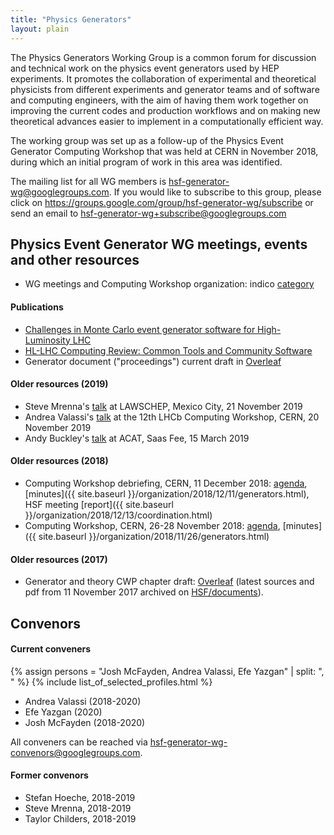 ```yaml
---
title: "Physics Generators"
layout: plain
---
```


The Physics Generators Working Group is a common forum for discussion and
technical work on the physics event generators used by HEP experiments.
It promotes the collaboration of experimental and theoretical physicists
from different experiments and generator teams and of software and computing
engineers, with the aim of having them work together on improving the current
codes and production workflows and on making new theoretical advances
easier to implement in a computationally efficient way.

The working group was set up as a follow-up of the Physics Event Generator
Computing Workshop that was held at CERN in November 2018, during which
an initial program of work in this area was identified.

The mailing list for all WG members is <hsf-generator-wg@googlegroups.com>.
If you would like to subscribe to this group,
please click on <https://groups.google.com/group/hsf-generator-wg/subscribe>
or send an email to [hsf-generator-wg+subscribe@googlegroups.com](mailto:hsf-generator-wg+subscribe@googlegroups.com)

## Physics Event Generator WG meetings, events and other resources

- WG meetings and Computing Workshop organization:
indico [category](https://indico.cern.ch/category/8460)

#### Publications
- [Challenges in Monte Carlo event generator software for High-Luminosity LHC](https://arxiv.org/abs/2004.13687)
- [HL-LHC Computing Review: Common Tools and Community Software](https://zenodo.org/record/3779250)
- Generator document ("proceedings") current draft
in [Overleaf](https://www.overleaf.com/1326158343ftxgrxxcspxg)


#### Older resources (2019)

- Steve Mrenna's [talk](https://indico.cern.ch/event/813325/contributions/3603456)
at LAWSCHEP, Mexico City, 21 November 2019
- Andrea Valassi's [talk](https://indico.cern.ch/event/831054/contributions/3647475/attachments/1948111/3232656/20191120-LHCb-HSFgenerators-v3.pdf)
at the 12th LHCb Computing Workshop, CERN, 20 November 2019
- Andy Buckley's [talk](https://indico.cern.ch/event/708041/contributions/3308937) 
at ACAT, Saas Fee, 15 March 2019

#### Older resources (2018)

- Computing Workshop debriefing, CERN, 11 December 2018:
[agenda](https://indico.cern.ch/event/778521),
[minutes]({{ site.baseurl }}/organization/2018/12/11/generators.html),
HSF meeting [report]({{ site.baseurl }}/organization/2018/12/13/coordination.html)
- Computing Workshop, CERN, 26-28 November 2018: 
[agenda](https://indico.cern.ch/event/751693),
[minutes]({{ site.baseurl }}/organization/2018/11/26/generators.html)

#### Older resources (2017)

- Generator and theory CWP chapter draft:
[Overleaf](https://www.overleaf.com/read/wyyybnvxyfyn)
(latest sources and pdf from 11 November 2017 archived
on [HSF/documents](https://github.com/HSF/documents/tree/master/CWP/papers/HSF-CWP-2017-11_generators)).

## Convenors

#### Current conveners

{% assign persons = "Josh McFayden, Andrea Valassi, Efe Yazgan" | split: ", " %}
{% include list_of_selected_profiles.html %}

- Andrea Valassi (2018-2020)
- Efe Yazgan (2020)
- Josh McFayden (2018-2020)

All conveners can be reached via <hsf-generator-wg-convenors@googlegroups.com>.

#### Former convenors

- Stefan Hoeche, 2018-2019
- Steve Mrenna, 2018-2019
- Taylor Childers, 2018-2019
